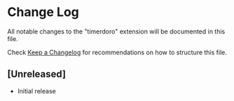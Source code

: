 # Change Log

All notable changes to the "timerdoro" extension will be documented in this file.

Check [Keep a Changelog](http://keepachangelog.com/) for recommendations on how to structure this file.

## [Unreleased]

- Initial release
